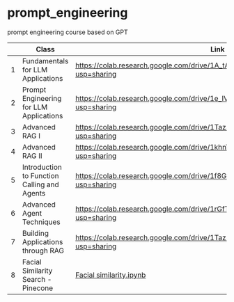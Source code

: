 # prompt_engineering
prompt engineering course based on GPT 

|   | Class                                      | Link                                                                                                                                       |
|---|------------------------------------------- |--------------------------------------------------------------------------------------------------------------------------------------------|
| 1 | Fundamentals for LLM Applications          | https://colab.research.google.com/drive/1A_tAFQxy9roM3OFgm0n6nPEfIdRpwpbG?usp=sharing                                                      |
| 2 | Prompt Engineering for LLM Applications    | https://colab.research.google.com/drive/1e_IV-LjsnP_prS4JpOWR17gyLYPOI6ZY?usp=sharing                                                      |
| 3 | Advanced RAG I                             | https://colab.research.google.com/drive/1Taz34rxc_VO2QAm_5eVGHBL6QUn98NQu?usp=sharing                                                      |
| 4 | Advanced RAG II                            | https://colab.research.google.com/drive/1khnYcstHtGhU2ZVjYsCa7Mterqia0FdJ?usp=sharing                                                      |
| 5 | Introduction to Function Calling and Agents| https://colab.research.google.com/drive/1f8Go22Ye0HKPdFb3GjOmcrdgfFk31U3F?usp=sharing                                                      |
| 6 | Advanced Agent Techniques                  | https://colab.research.google.com/drive/1rGfTwi-yshqZyYTEyylIYrxadqzy7rU6?usp=sharing                                                      |
| 7 | Building Applications through RAG          | https://colab.research.google.com/drive/1Taz34rxc_VO2QAm_5eVGHBL6QUn98NQu?usp=sharing                                                      |
| 8 | Facial Similarity Search - Pinecone        | [Facial similarity.ipynb](https://colab.research.google.com/github/TJhon/lanchain_curso/blob/day3/Pinecone/facial_similarity_search.ipynb) |